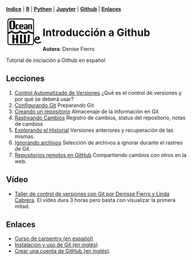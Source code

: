 <p align="left">
<strong><a href="../Indice.md">Indice</a></strong>
|
<strong><a href="../Intro a R/R.md">R</a></strong>
|
<strong><a href="../Intro a Python/Python.md">Python</a></strong>
|
<strong><a href="../Intro a Jupyter/Jupyter.md">Jupyter</a></strong>
|
<strong><a href="../Intro a github/Github.md">Github</a></strong>
|
<strong><a href="../enlaces.md">Enlaces</a></strong>
</p>

<img     style="float: left;" src="OHWe.png" width="100"> 

# Introducción a Github
**Autora**: Denise Fierro

Tutorial de iniciación a Github en español


## Lecciones
1. [Control Automatizado de Versiones](01-basico.md) ¿Qué es el control de versiones y por qué se deberá usar? 
2. [Configurando Git](02-configuración.md)  Preparando Git
3. [Creando un repositorio](03-repositorio%20nuevo.md) Almacenaje de la información en Git
4. [Rastreando Cambios](04-cambios.md)  Registro de cambios, status del repositorio, notas de cambios 
5. [Explorando el Historial](05-historial.md) Versiones anteriores y recuperación de las mismas. 
6. [Ignorando archivos](06-ignorar.md)  Selección de  archivos a ignorar durante el rastreo de Git. 
7. [Repositorios remotos en GitHub](07-github%20remoto.md)  Compartiendo cambios con otros en la web. 


## Vídeo
- [Taller de control de versiones con Git por Denisse Fierro y Linda Cabrera](https://youtu.be/zhDGiDqLQxo). El vídeo dura 3 horas pero basta con visualizar la primera mitad.

## Enlaces 
- [Curso de carpentry (en español)](https://swcarpentry.github.io/git-novice-es/)
- [Instalación y uso de Git (en inglés)](https://oceanhackweek.github.io/resources/prep/git.md) 
- [Crear una cuenta de GitHub (en inglés)](https://oceanhackweek.github.io/resources/prep/github.md).







